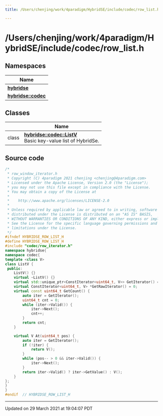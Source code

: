 ```yaml
---
title: /Users/chenjing/work/4paradigm/HybridSE/include/codec/row_list.h

---
```

# /Users/chenjing/work/4paradigm/HybridSE/include/codec/row_list.h

## Namespaces

| Name           |
| -------------- |
| **[hybridse](/hybridse/usage/api/c++/Namespaces/namespacehybridse.md)**  |
| **[hybridse::codec](/hybridse/usage/api/c++/Namespaces/namespacehybridse_1_1codec.md)**  |

## Classes

|                | Name           |
| -------------- | -------------- |
| class | **[hybridse::codec::ListV](/hybridse/usage/api/c++/Classes/classhybridse_1_1codec_1_1_list_v.md)** <br>Basic key-value list of HybridSe.  |




## Source code

```cpp
/*
 * row_window_iterator.h
 * Copyright (C) 4paradigm 2021 chenjing <chenjing@4paradigm.com>
 * Licensed under the Apache License, Version 2.0 (the "License");
 * you may not use this file except in compliance with the License.
 * You may obtain a copy of the License at
 *
 *    http://www.apache.org/licenses/LICENSE-2.0
 *
 * Unless required by applicable law or agreed to in writing, software
 * distributed under the License is distributed on an "AS IS" BASIS,
 * WITHOUT WARRANTIES OR CONDITIONS OF ANY KIND, either express or implied.
 * See the License for the specific language governing permissions and
 * limitations under the License.
 */
#ifndef HYBRIDSE_ROW_LIST_H
#define HYBRIDSE_ROW_LIST_H
#include "codec/row_iterator.h"
namespace hybridse{
namespace codec{
template <class V>
class ListV {
 public:
    ListV() {}
    virtual ~ListV() {}
    virtual std::unique_ptr<ConstIterator<uint64_t, V>> GetIterator() = 0;
    virtual ConstIterator<uint64_t, V> *GetRawIterator() = 0;
    virtual const uint64_t GetCount() {
        auto iter = GetIterator();
        uint64_t cnt = 0;
        while (iter->Valid()) {
            iter->Next();
            cnt++;
        }
        return cnt;
    }

    virtual V At(uint64_t pos) {
        auto iter = GetIterator();
        if (!iter) {
            return V();
        }
        while (pos-- > 0 && iter->Valid()) {
            iter->Next();
        }
        return iter->Valid() ? iter->GetValue() : V();
    }
};
}
}
#endif  // HYBRIDSE_ROW_LIST_H
```


-------------------------------

Updated on 29 March 2021 at 19:04:07 PDT

